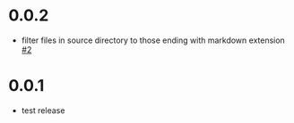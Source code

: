# 0.0.2

* filter files in source directory to those ending with markdown extension [#2](https://github.com/softprops/devtogo/pull/2)

# 0.0.1

* test release